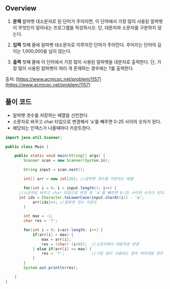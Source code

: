 ## Overview
1. **문제**
알파벳 대소문자로 된 단어가 주어지면, 이 단어에서 가장 많이 사용된 알파벳이 무엇인지 알아내는 프로그램을 작성하시오. 단, 대문자와 소문자를 구분하지 않는다.

2. **입력**
첫째 줄에 알파벳 대소문자로 이루어진 단어가 주어진다. 주어지는 단어의 길이는 1,000,000을 넘지 않는다.

3. **출력**
첫째 줄에 이 단어에서 가장 많이 사용된 알파벳을 대문자로 출력한다. 단, 가장 많이 사용된 알파벳이 여러 개 존재하는 경우에는 ?를 출력한다.

출처: [https://www.acmicpc.net/problem/1157](https://www.acmicpc.net/problem/1157)

## 풀이 코드
- 알파벳 갯수를 저장하는 배열을 선언한다.
- 소문자로 바꾸고 char 타입으로 변경해서 'a'를 빼주면 0-25 사이의 숫자가 된다.
- 해당되는 인덱스가 나올때마다 카운트한다.

```java
import java.util.Scanner;

public class Main {

	public static void main(String[] args) {
		Scanner scan = new Scanner(System.in);

		String input = scan.next();

		int[] arr = new int[26]; //알파벳 갯수를 저장하는 배열

		for(int i = 0; i < input.length(); i++) {
      //소문자로 바꾸고 char 타입으로 변경 후 'a'를 빼주면 0-25 사이의 숫자가 된다.
      int idx = Character.toLowerCase(input.charAt(i)) - 'a';
			arr[idx]++; //알파벳 갯수 카운트
		}

		int max = -1;
		char res = '?';

		for(int i = 0; i<arr.length; i++) {
			if(arr[i] > max) {
				max = arr[i];
				res = (char) (i+65);  //소문자에서 대문자로 변경
			} else if(arr[i] == max) {
				res = '?';            //가장 많이 사용되는 문자 여러개일 경우 물음표 출력
			}
		}
		System.out.println(res);

	}
}

```
